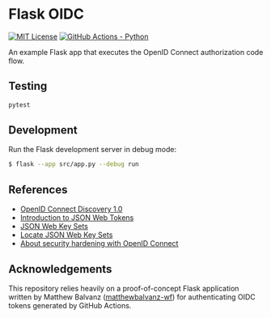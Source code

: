 # Flask OIDC

[![MIT License](https://img.shields.io/badge/License-MIT-blue.svg)](https://github.com/nickolashkraus/flask-oidc/blob/master/LICENSE)
[![GitHub Actions - Python](https://github.com/nickolashkraus/flask-oidc/actions/workflows/python.yml/badge.svg)](https://github.com/nickolashkraus/flask-oidc/actions/workflows/python.yml)

An example Flask app that executes the OpenID Connect authorization code flow.

## Testing

```bash
pytest
```

## Development

Run the Flask development server in debug mode:

```bash
$ flask --app src/app.py --debug run
```

## References
* [OpenID Connect Discovery 1.0](https://openid.net/specs/openid-connect-discovery-1_0.html)
* [Introduction to JSON Web Tokens](https://jwt.io/introduction)
* [JSON Web Key Sets](https://auth0.com/docs/secure/tokens/json-web-tokens/json-web-key-sets)
* [Locate JSON Web Key Sets](https://auth0.com/docs/secure/tokens/json-web-tokens/locate-json-web-key-sets)
* [About security hardening with OpenID Connect](https://docs.github.com/en/actions/deployment/security-hardening-your-deployments/about-security-hardening-with-openid-connect)

## Acknowledgements
This repository relies heavily on a proof-of-concept Flask application written by Matthew Balvanz ([matthewbalvanz-wf](https://github.com/matthewbalvanz-wf)) for authenticating OIDC tokens generated by GitHub Actions.
